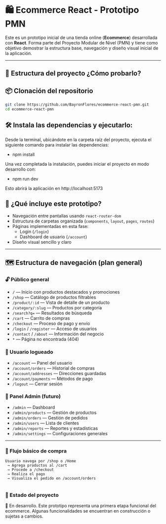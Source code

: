 # 🛍️ Ecommerce React - Prototipo PMN

Este es un prototipo inicial de una tienda online (**Ecommerce**) desarrollada con **React**. Forma parte del Proyecto Modular de Nivel (PMN) y tiene como objetivo demostrar la estructura base, navegación y diseño visual inicial de la aplicación.

---

## 🧪 Estructura del proyecto ¿Cómo probarlo?

## 📦 Clonación del repositorio

```bash
git clone https://github.com/BayronFlores/ecommerce-react-pmn.git
cd ecommerce-react-pmn
```

## 🛠️ Instala las dependencias y ejecutarlo:

Desde la terminal, ubicándote en la carpeta raíz del proyecto, ejecuta el siguiente comando para instalar las dependencias:

- npm install

Una vez completada la instalación, puedes iniciar el proyecto en modo desarrollo con:
- npm run dev

Esto abrirá la aplicación en http://localhost:5173

## 🚀 ¿Qué incluye este prototipo?

- Navegación entre pantallas usando `react-router-dom`
- Estructura de carpetas organizada (`components`, `layout`, `pages`, `routes`)
- Páginas implementadas en esta fase:
  - Login (`/login`)
  - Dashboard de usuario (`/account`)
- Diseño visual sencillo y claro

---

## 🗺️ Estructura de navegación (plan general)

### 🔓 Público general

- `/` — Inicio con productos destacados y promociones
- `/shop` — Catálogo de productos filtrables
- `/product/:id` — Vista de detalle de un producto
- `/category/:slug` — Productos por categoría
- `/search?q=` — Resultados de búsqueda
- `/cart` — Carrito de compras
- `/checkout` — Proceso de pago y envío
- `/login` / `/register` — Acceso de usuarios
- `/contact` / `/about` — Información del negocio
- `*` — Página no encontrada (404)

### 👤 Usuario logueado

- `/account` — Panel del usuario
- `/account/orders` — Historial de compras
- `/account/addresses` — Direcciones guardadas
- `/account/payments` — Métodos de pago
- `/logout` — Cerrar sesión

### 🔧 Panel Admin (futuro)

- `/admin` — Dashboard
- `/admin/products` — Gestión de productos
- `/admin/orders` — Gestión de pedidos
- `/admin/users` — Lista de clientes
- `/admin/reports` — Reportes y estadísticas
- `/admin/settings` — Configuraciones generales

---

### 🛒 Flujo básico de compra

```plaintext
Usuario navega por /shop o /Home
 → Agrega productos al /cart
 → Procede a /checkout
 → Realiza el pago
 → Visualiza el pedido en /account/orders


```

### 📌 Estado del proyecto

🚧 En desarrollo. Este prototipo representa una primera etapa funcional del ecommerce. Algunas funcionalidades se encuentran en construcción o sujetas a cambios.
